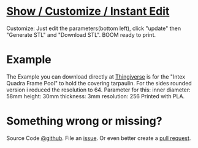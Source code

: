 # [Show / Customize / Instant Edit](https://openjscad.org/#https://raw.githubusercontent.com/foxos42/parametric-clip/master/clip.jscad)
Customize: Just edit the parameters(bottom left), click "update" then "Generate STL" and "Download STL". BOOM ready to print.

# Example
The Example you can download directly at [Thingiverse](https://www.thingiverse.com/thing:2993376) is for the "Intex Quadra Frame Pool" to hold the covering tarpaulin. For the sides rounded version i reduced the resolution to 64.
Parameter for this:
inner diameter: 58mm
height: 30mm
thickness: 3mm
resolution: 256
Printed with PLA.

# Something wrong or missing?
Source Code [@github](https://github.com/foxos42/parametric-clip).
File an [issue](https://github.com/foxos42/parametric-clip/issues/new).
Or even better create a [pull request](https://github.com/foxos42/parametric-clip/pulls).
